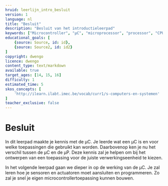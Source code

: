 ```yaml
---
hruid: leerlijn_intro_besluit
version: 1
language: nl
title: "Besluit"
description: "Besluit van het introductieleerpad"
keywords: ["Microcontroller", "µC", "microprocessor", "processor", "CPU"]
educational_goals: [
    {source: Source, id: id}, 
    {source: Source2, id: id2}
]
copyright: dwengo
licence: dwengo
content_type: text/markdown
available: true
target_ages: [14, 15, 16]
difficulty: 1
estimated_time: 5
skos_concepts: [
    'http://ilearn.ilabt.imec.be/vocab/curr1/s-computers-en-systemen'
]
teacher_exclusive: false
---
```


# Besluit

In dit leerpad maakte je kennis met de µC. Je leerde wat een µC is en voor welke toepassingen die gebruikt kan worden. Daarbovenop ken je nu het verschil tussen de µC en de µP. Deze kennis zal je helpen om bij het ontwerpen van een toepassing voor de juiste verwerkingseenheid te kiezen.

In het volgende leerpad gaan we dieper in op de werking van de µC. Je zal leren hoe je sensoren en actuatoren moet aansluiten en programmeren. Zo zal je snel je eigen microcontrollertoepassing kunnen bouwen.

